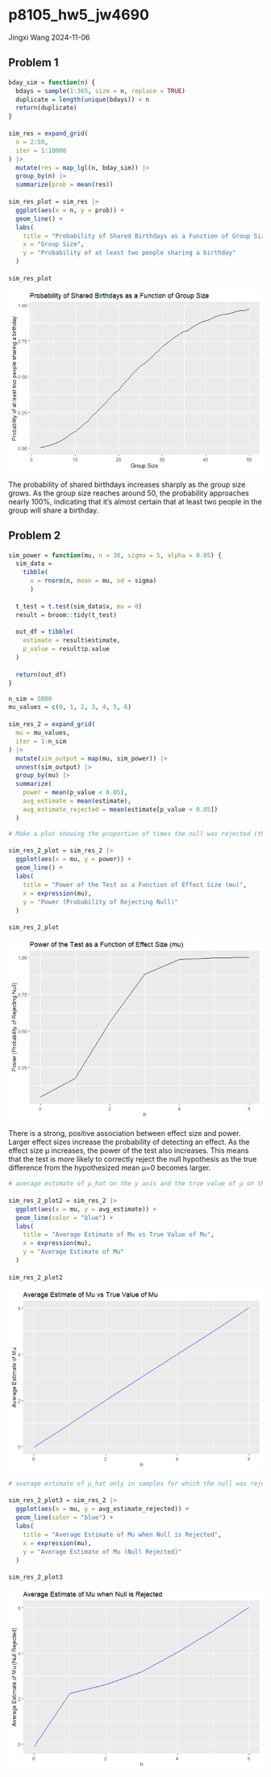 p8105_hw5_jw4690
================
Jingxi Wang
2024-11-06

## Problem 1

``` r
bday_sim = function(n) {
  bdays = sample(1:365, size = n, replace = TRUE)
  duplicate = length(unique(bdays)) < n
  return(duplicate)
}

sim_res = expand_grid(
  n = 2:50,
  iter = 1:10000
) |>
  mutate(res = map_lgl(n, bday_sim)) |>
  group_by(n) |>
  summarize(prob = mean(res))

sim_res_plot = sim_res |>
  ggplot(aes(x = n, y = prob)) +
  geom_line() +
  labs(
    title = "Probability of Shared Birthdays as a Function of Group Size",
    x = "Group Size",
    y = "Probability of at least two people sharing a birthday"
  )

sim_res_plot
```

![](p8105_hw5_jw4690_files/figure-gfm/unnamed-chunk-1-1.png)<!-- -->

The probability of shared birthdays increases sharply as the group size
grows. As the group size reaches around 50, the probability approaches
nearly 100%, indicating that it’s almost certain that at least two
people in the group will share a birthday.

## Problem 2

``` r
sim_power = function(mu, n = 30, sigma = 5, alpha = 0.05) {
  sim_data = 
    tibble(
      x = rnorm(n, mean = mu, sd = sigma)
      )
  
  t_test = t.test(sim_data$x, mu = 0)
  result = broom::tidy(t_test)
  
  out_df = tibble(
    estimate = result$estimate,
    p_value = result$p.value
  )
  
  return(out_df)
}
```

``` r
n_sim = 5000
mu_values = c(0, 1, 2, 3, 4, 5, 6)

sim_res_2 = expand_grid(
  mu = mu_values,
  iter = 1:n_sim
) |>
  mutate(sim_output = map(mu, sim_power)) |>
  unnest(sim_output) |>
  group_by(mu) |>
  summarize(
    power = mean(p_value < 0.05),
    avg_estimate = mean(estimate),
    avg_estimate_rejected = mean(estimate[p_value < 0.05])
  )
```

``` r
# Make a plot showing the proportion of times the null was rejected (the power of the test) on the y axis and the true value of μ on the x axis.

sim_res_2_plot = sim_res_2 |>
  ggplot(aes(x = mu, y = power)) +
  geom_line() +
  labs(
    title = "Power of the Test as a Function of Effect Size (mu)",
    x = expression(mu),
    y = "Power (Probability of Rejecting Null)"
  )

sim_res_2_plot
```

![](p8105_hw5_jw4690_files/figure-gfm/unnamed-chunk-4-1.png)<!-- -->

There is a strong, positive association between effect size and power.
Larger effect sizes increase the probability of detecting an effect. As
the effect size μ increases, the power of the test also increases. This
means that the test is more likely to correctly reject the null
hypothesis as the true difference from the hypothesized mean μ=0 becomes
larger.

``` r
# average estimate of μ_hat on the y axis and the true value of μ on the x axis.

sim_res_2_plot2 = sim_res_2 |>
  ggplot(aes(x = mu, y = avg_estimate)) +
  geom_line(color = "blue") +
  labs(
    title = "Average Estimate of Mu vs True Value of Mu",
    x = expression(mu),
    y = "Average Estimate of Mu"
  )

sim_res_2_plot2
```

![](p8105_hw5_jw4690_files/figure-gfm/unnamed-chunk-5-1.png)<!-- -->

``` r
# average estimate of μ_hat only in samples for which the null was rejected on the y axis and the true value of μ on the x axis.

sim_res_2_plot3 = sim_res_2 |>
  ggplot(aes(x = mu, y = avg_estimate_rejected)) +
  geom_line(color = "blue") +
  labs(
    title = "Average Estimate of Mu when Null is Rejected",
    x = expression(mu),
    y = "Average Estimate of Mu (Null Rejected)"
  )

sim_res_2_plot3
```

![](p8105_hw5_jw4690_files/figure-gfm/unnamed-chunk-6-1.png)<!-- -->
